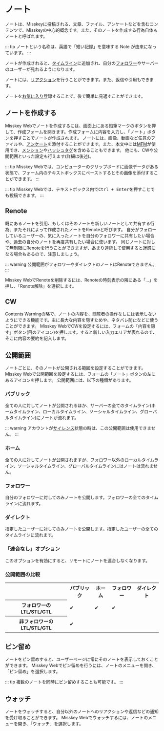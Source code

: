 # ノート
ノートは、Misskeyに投稿される、文章、ファイル、アンケートなどを含むコンテンツで、Misskeyの中心的概念です。また、そのノートを作成する行為自体もノートと呼ばれます。

::: tip
ノートという名称は、英語で「短い記録」を意味する Note が由来になっています。
:::

ノートが作成されると、[タイムライン](./timeline)に追加され、自分の[フォロワー](./follow)やサーバーのユーザーが見れるようになります。

ノートには、[リアクション](./reaction)を行うことができます。また、返信や引用もできます。

ノートを[お気に入り](./favorite)登録することで、後で簡単に見返すことができます。

## ノートを作成する
Misskey Webでノートを作成するには、画面上にある鉛筆マークのボタンを押して、作成フォームを開きます。作成フォームに内容を入力し、「ノート」ボタンを押すことでノートが作成されます。
ノートには、画像、動画など任意のファイルや、[アンケート](./poll)を添付することができます。また、本文中には[MFM](./mfm)が使用でき、[メンション](./mention)や[ハッシュタグ](./hashtag)を含めることもできます。
他にも、CWや公開範囲といった設定も行えます(詳細は後述)。

::: tip
Misskey Webでは、コンピューターのクリップボードに画像データがある状態で、フォーム内のテキストボックスにペーストするとその画像を添付することができます。
:::

::: tip
Misskey Webでは、テキストボックス内で<kbd class="key">Ctrl + Enter</kbd>を押すことでも投稿できます。
:::

## Renote
既にあるノートを引用、もしくはそのノートを新しいノートとして共有する行為、またそれによって作成されたノートをRenoteと呼びます。
自分がフォローしているユーザーの、気に入ったノートを自分のフォロワーに共有したい場合や、過去の自分のノートを再度共有したい場合に使います。
同じノートに対して無制限にRenoteを行うことができますが、あまり連続して使用すると迷惑になる場合もあるので、注意しましょう。

::: warning
公開範囲がフォロワーやダイレクトのノートはRenoteできません。
:::

Misskey WebでRenoteを削除するには、Renoteの時刻表示の隣にある「...」を押し、「Renote解除」を選択します。

## CW
Contents Warningの略で、ノートの内容を、閲覧者の操作なしには表示しないようにできる機能です。主に長大な内容を隠すためや、ネタバレ防止などに使うことができます。
Misskey WebでCWを設定するには、フォームの「内容を隠す」ボタン(目のアイコン)を押します。すると新しい入力エリアが表れるので、そこに内容の要約を記入します。

## 公開範囲
ノートごとに、そのノートが公開される範囲を設定することができます。
Misskey Webで公開範囲を設定するには、フォームの「ノート」ボタンの左にあるアイコンを押します。
公開範囲には、以下の種類があります。

### パブリック
全ての人に対してノートが公開されるほか、サーバーの全てのタイムライン(ホームタイムライン、ローカルタイムライン、ソーシャルタイムライン、グローバルタイムライン)にノートが流れます。

::: warning
アカウントが[サイレンス](./silence)状態の時は、この公開範囲は使用できません。
:::

### ホーム
全ての人に対してノートが公開されますが、フォロワー以外のローカルタイムライン、ソーシャルタイムライン、グローバルタイムラインにはノートは流れません。

### フォロワー
自分のフォロワーに対してのみノートを公開します。フォロワーの全てのタイムラインに流れます。

### ダイレクト
指定したユーザーに対してのみノートを公開します。指定したユーザーの全てのタイムラインに流れます。

### 「連合なし」オプション
このオプションを有効にすると、リモートにノートを連合しなくなります。

### 公開範囲の比較
<table>
	<tr><th></th><th>パブリック</th><th>ホーム</th><th>フォロワー</th><th>ダイレクト</th></tr>
	<tr><th>フォロワーのLTL/STL/GTL</th><td>✔</td><td>✔</td><td>✔</td><td></td></tr>
	<tr><th>非フォロワーのLTL/STL/GTL</th><td>✔</td><td></td><td></td><td></td></tr>
</table>

## ピン留め
ノートをピン留めすると、ユーザーページに常にそのノートを表示しておくことができます。
Misskey Webでピン留めを行うには、ノートのメニューを開き、「ピン留め」を選択します。

::: tip
複数のノートを同時にピン留めすることも可能です。
:::

## ウォッチ
ノートをウォッチすると、自分以外のノートへのリアクションや返信などの通知を受け取ることができます。
Misskey Webでウォッチするには、ノートのメニューを開き、「ウォッチ」を選択します。
